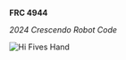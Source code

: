 **FRC 4944**


*2024 Crescendo Robot Code*


![Hi Fives Hand](https://www.hi5robotics.com/hi-fives-hand.png)
